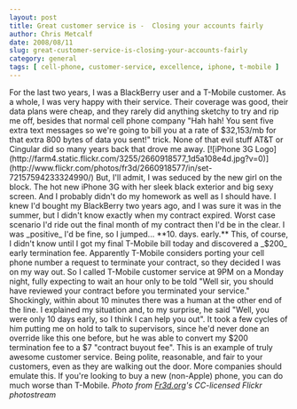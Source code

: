 ```yaml
---
layout: post
title: Great customer service is -  Closing your accounts fairly
author: Chris Metcalf
date: 2008/08/11
slug: great-customer-service-is-closing-your-accounts-fairly
category: general
tags: [ cell-phone, customer-service, excellence, iphone, t-mobile ]
---
```


For the last two years, I was a BlackBerry user and a T-Mobile customer. As a whole, I was very happy with their service. Their coverage was good, their data plans were cheap, and they rarely did anything sketchy to try and rip me off, besides that normal cell phone company "Hah hah! You sent five extra text messages so we're going to bill you at a rate of $32,153/mb for that extra 800 bytes of data you sent!" trick. None of that evil stuff AT&T or Cingular did so many years back that drove me away.
[![iPhone 3G Logo](http://farm4.static.flickr.com/3255/2660918577_1d5a108e4d.jpg?v=0)](http://www.flickr.com/photos/fr3d/2660918577/in/set-72157594233324990/)
But, I'll admit, I was seduced by the new girl on the block. The hot new iPhone 3G with her sleek black exterior and big sexy screen. And I probably didn't do my homework as well as I should have. I knew I'd bought my BlackBerry two years ago, and I was sure it was in the summer, but I didn't know exactly when my contract expired. Worst case scenario I'd ride out the final month of my contract then I'd be in the clear. I was _positive_ I'd be fine, so I jumped...
**10. days. early.**
This, of course, I didn't know until I got my final T-Mobile bill today and discovered a _$200_ early termination fee. Apparently T-Mobile considers porting your cell phone number a request to terminate your contract, so they decided I was on my way out.
So I called T-Mobile customer service at 9PM on a Monday night, fully expecting to wait an hour only to be told "Well sir, you should have reviewed your contract before you terminated your service." Shockingly, within about 10 minutes there was a human at the other end of the line. I explained my situation and, to my surprise, he said "Well, you were only 10 days early, so I think I can help you out". It took a few cycles of him putting me on hold to talk to supervisors, since he'd never done an override like this one before, but he was able to convert my $200 termination fee to a $7 "contract buyout fee". 
This is an example of truly awesome customer service. Being polite, reasonable, and fair to your customers, even as they are walking out the door. More companies should emulate this. If you're looking to buy a new (non-Apple) phone, you can do much worse than T-Mobile.
_Photo from [Fr3d.org](http://www.flickr.com/photos/fr3d/2660918577/in/set-72157594233324990/)'s CC-licensed Flickr photostream_
